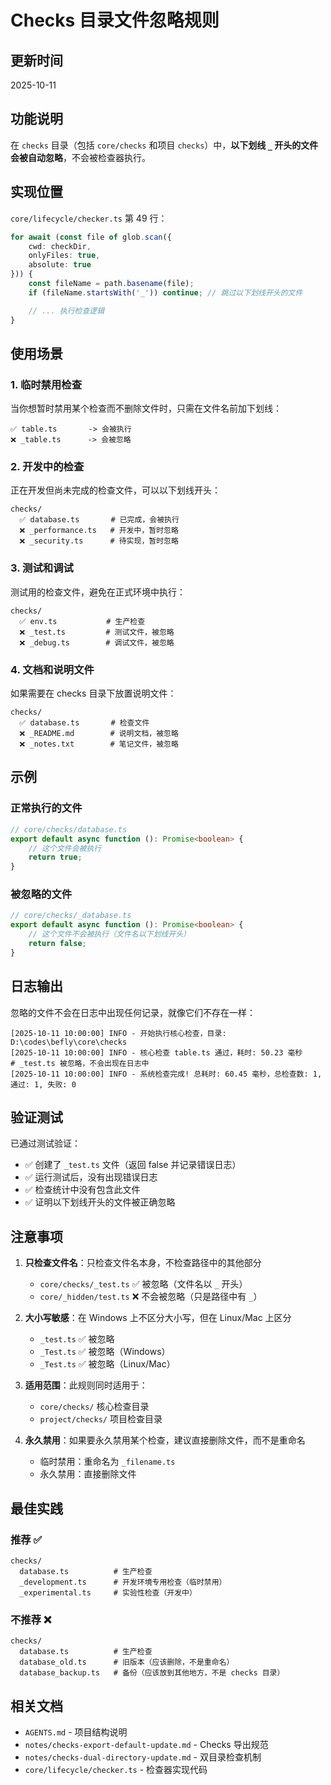 # Checks 目录文件忽略规则

## 更新时间

2025-10-11

## 功能说明

在 `checks` 目录（包括 `core/checks` 和项目 `checks`）中，**以下划线 `_` 开头的文件会被自动忽略**，不会被检查器执行。

## 实现位置

`core/lifecycle/checker.ts` 第 49 行：

```typescript
for await (const file of glob.scan({
    cwd: checkDir,
    onlyFiles: true,
    absolute: true
})) {
    const fileName = path.basename(file);
    if (fileName.startsWith('_')) continue; // 跳过以下划线开头的文件

    // ... 执行检查逻辑
}
```

## 使用场景

### 1. 临时禁用检查

当你想暂时禁用某个检查而不删除文件时，只需在文件名前加下划线：

```
✅ table.ts       -> 会被执行
❌ _table.ts      -> 会被忽略
```

### 2. 开发中的检查

正在开发但尚未完成的检查文件，可以以下划线开头：

```
checks/
  ✅ database.ts       # 已完成，会被执行
  ❌ _performance.ts   # 开发中，暂时忽略
  ❌ _security.ts      # 待实现，暂时忽略
```

### 3. 测试和调试

测试用的检查文件，避免在正式环境中执行：

```
checks/
  ✅ env.ts           # 生产检查
  ❌ _test.ts         # 测试文件，被忽略
  ❌ _debug.ts        # 调试文件，被忽略
```

### 4. 文档和说明文件

如果需要在 checks 目录下放置说明文件：

```
checks/
  ✅ database.ts       # 检查文件
  ❌ _README.md        # 说明文档，被忽略
  ❌ _notes.txt        # 笔记文件，被忽略
```

## 示例

### 正常执行的文件

```typescript
// core/checks/database.ts
export default async function (): Promise<boolean> {
    // 这个文件会被执行
    return true;
}
```

### 被忽略的文件

```typescript
// core/checks/_database.ts
export default async function (): Promise<boolean> {
    // 这个文件不会被执行（文件名以下划线开头）
    return false;
}
```

## 日志输出

忽略的文件不会在日志中出现任何记录，就像它们不存在一样：

```
[2025-10-11 10:00:00] INFO - 开始执行核心检查，目录: D:\codes\befly\core\checks
[2025-10-11 10:00:00] INFO - 核心检查 table.ts 通过，耗时: 50.23 毫秒
# _test.ts 被忽略，不会出现在日志中
[2025-10-11 10:00:00] INFO - 系统检查完成! 总耗时: 60.45 毫秒，总检查数: 1, 通过: 1, 失败: 0
```

## 验证测试

已通过测试验证：

-   ✅ 创建了 `_test.ts` 文件（返回 false 并记录错误日志）
-   ✅ 运行测试后，没有出现错误日志
-   ✅ 检查统计中没有包含此文件
-   ✅ 证明以下划线开头的文件被正确忽略

## 注意事项

1. **只检查文件名**：只检查文件名本身，不检查路径中的其他部分

    - `core/checks/_test.ts` ✅ 被忽略（文件名以 `_` 开头）
    - `core/_hidden/test.ts` ❌ 不会被忽略（只是路径中有 `_`）

2. **大小写敏感**：在 Windows 上不区分大小写，但在 Linux/Mac 上区分

    - `_test.ts` ✅ 被忽略
    - `_Test.ts` ✅ 被忽略（Windows）
    - `_Test.ts` ✅ 被忽略（Linux/Mac）

3. **适用范围**：此规则同时适用于：

    - `core/checks/` 核心检查目录
    - `project/checks/` 项目检查目录

4. **永久禁用**：如果要永久禁用某个检查，建议直接删除文件，而不是重命名
    - 临时禁用：重命名为 `_filename.ts`
    - 永久禁用：直接删除文件

## 最佳实践

### 推荐 ✅

```
checks/
  database.ts          # 生产检查
  _development.ts      # 开发环境专用检查（临时禁用）
  _experimental.ts     # 实验性检查（开发中）
```

### 不推荐 ❌

```
checks/
  database.ts          # 生产检查
  database_old.ts      # 旧版本（应该删除，不是重命名）
  database_backup.ts   # 备份（应该放到其他地方，不是 checks 目录）
```

## 相关文档

-   `AGENTS.md` - 项目结构说明
-   `notes/checks-export-default-update.md` - Checks 导出规范
-   `notes/checks-dual-directory-update.md` - 双目录检查机制
-   `core/lifecycle/checker.ts` - 检查器实现代码
